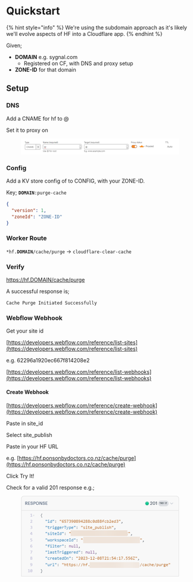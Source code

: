 # Quickstart

{% hint style="info" %}
We're using the subdomain approach as it's likely we'll evolve aspects of HF into a Cloudflare app.&#x20;
{% endhint %}

Given;

* **DOMAIN** e.g. sygnal.com
  * Registered on CF, with DNS and proxy setup&#x20;
* **ZONE-ID** for that domain

## Setup

### DNS

Add a CNAME for hf to @&#x20;

Set it to proxy on&#x20;

<figure><img src="../../../.gitbook/assets/image (1) (1) (1).png" alt=""><figcaption></figcaption></figure>

### Config

Add a KV store config of to CONFIG, with your ZONE-ID. &#x20;

Key; **`DOMAIN`**`:purge-cache`

```json
{
  "version": 1, 
  "zoneId": "ZONE-ID" 
}
```

### Worker Route

`*hf.`**`DOMAIN`**`/cache/purge` -> `cloudflare-clear-cache`

### Verify

https://hf.DOMAIN/cache/purge

A successful response is;&#x20;

```
Cache Purge Initiated Successfully
```

### Webflow Webhook

Get your site id

[https://developers.webflow.com/reference/list-sites](https://developers.webflow.com/reference/list-sites)

e.g. 62296a1920ec667f814208e2

[https://developers.webflow.com/reference/list-webhooks](https://developers.webflow.com/reference/list-webhooks)





#### Create Webhook

[https://developers.webflow.com/reference/create-webhook](https://developers.webflow.com/reference/create-webhook)

Paste in site\_id

Select site\_publish&#x20;

Paste in your HF URL

e.g. [https://hf.ponsonbydoctors.co.nz/cache/purge](https://hf.ponsonbydoctors.co.nz/cache/purge)

Click Try It!

Check for a valid 201 response e.g.;

<figure><img src="../../../.gitbook/assets/image (3).png" alt=""><figcaption></figcaption></figure>

